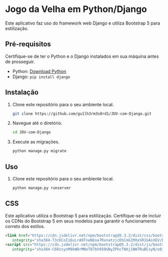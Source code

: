 # Jogo da Velha em Python/Django

Este aplicativo faz uso do framework web Django e utiliza Bootstrap 5 para estilização.

## Pré-requisitos

Certifique-se de ter o Python e o Django instalados em sua máquina antes de prosseguir.

- Python: [Download Python](https://www.python.org/downloads/)
- Django: `pip install django`

## Instalação

1. Clone este repositório para o seu ambiente local.

   ```bash
   git clone https://github.com/gu1lh3rm3s0rd1/JDV-com-Django.git

2. Navegue até o diretório.
 
    ```bash
    cd JDV-com-Django

3. Execute as migrações.
 
    ```bash
    python manage.py migrate

## Uso

1. Clone este repositório para o seu ambiente local.

   ```bash
   python manage.py runserver

## CSS

Este aplicativo utiliza o Bootstrap 5 para estilização. Certifique-se de incluir os CDNs do Bootstrap 5 em seus modelos para garantir o funcionamento correto dos estilos.

   ```html
   <link href="https://cdn.jsdelivr.net/npm/bootstrap@5.3.2/dist/css/bootstrap.min.css" rel="stylesheet" 
      integrity="sha384-T3c6CoIi6uLrA9TneNEoa7RxnatzjcDSCmG1MXxSR1GAsXEV/Dwwykc2MPK8M2HN" crossorigin="anonymous">
   <script src="https://cdn.jsdelivr.net/npm/bootstrap@5.3.2/dist/js/bootstrap.bundle.min.js" 
      integrity="sha384-C6RzsynM9kWDrMNeT87bh95OGNyZPhcTNXj1NW7RuBCsyN/o0jlpcV8Qyq46cDfL" crossorigin="anonymous"></script>
